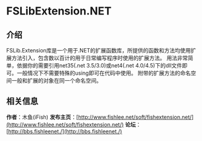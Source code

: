 FSLibExtension.NET
=====================


介绍
----------
FSLib.Extension库是一个用于.NET的扩展函数库，所提供的函数和方法均使用扩展方法引入，包含数以百计的用于日常编写程序时使用的扩展方法。
用法非常简单，依据你的需要引用net35(.net 3.5/3.0)或net4(.net 4.0/4.5)下的dll文件即可。一般情况下不需要特殊的using即可在代码中使用。
附带的扩展方法的命名空间一般和扩展的对象在同一个命名空间。


相关信息
----------
**作者**：木鱼(iFish)
**发布主页**：[http://www.fishlee.net/soft/fishextension.net/](http://www.fishlee.net/soft/fishextension.net/)
**论坛**： [http://bbs.fishleenet./](http://bbs.fishleenet./)

